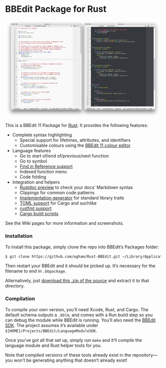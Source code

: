 BBEdit Package for Rust
=======================

!["Screenshots of the Rust BBEdit language module"](screenshots.png)

This is a BBEdit 11 Package for [Rust](http://www.rust-lang.org). It provides the following features:

- Complete syntax highlighting
    - Special support for lifetimes, attributes, and identifiers
    - Customisable colours using the [BBEdit 11 colour editor](http://barebones.com/products/bbedit/bbedit11.html)
- Language features
    - Go to start of/end of/previous/next function
    - Go to symbol
    - [Find in Reference support](https://github.com/ogham/Rust-BBEdit/wiki/Find-in-Reference)
    - Indexed function menu
    - Code folding
- Integration and helpers
    - [Rustdoc preview](https://github.com/ogham/Rust-BBEdit/wiki/Rustdoc-Preview) to check your docs’ Markdown syntax
    - Clippings for common code patterns
    - [Implementation generator](https://github.com/ogham/Rust-BBEdit/wiki/impl-Generator) for standard library traits
    - [TOML support](https://github.com/ogham/Rust-BBEdit/wiki/TOML) for Cargo and suchlike
    - [rustfmt support](https://github.com/ogham/Rust-BBEdit/wiki/rustfmt)
    - [Cargo build scripts](https://github.com/ogham/Rust-BBEdit/wiki/Cargo)

See the Wiki pages for more information and screenshots.


### Installation

To install this package, simply clone the repo into BBEdit’s Packages folder:

```bash
$ git clone https://github.com/ogham/Rust-BBEdit.git ~/Library/Application\ Support/BBEdit/Packages/Rust.bbpackage
```

Then restart your BBEdit and it should be picked up. It’s necessary for the filename to end in `.bbpackage`.

Alternatively, just [download this .zip of the source](https://github.com/ogham/Rust-BBEdit/archive/master.zip) and extract it to that directory.


### Compilation

To compile your own version, you’ll need Xcode, Rust, and Cargo. The default schema outputs a `.bblm`, and comes with a Run build step so you can debug the module while BBEdit is running. You’ll also need the [BBEdit SDK](https://github.com/siegel/LanguageModuleSDK). The project assumes it’s available under `${HOME}/Projects/BBEdit/LanguageModuleSDK`.

Once you’ve got all that set up, simply run `make` and it’ll compile the language module and Rust helper tools for you.

Note that compiled versions of these tools already exist in the repository—you won’t be generating anything that doesn’t already exist!
